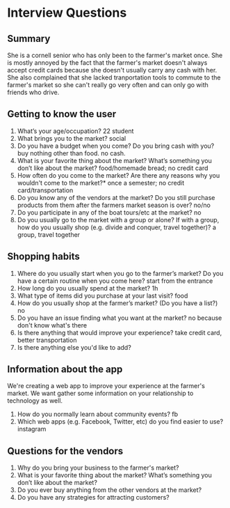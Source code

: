 # Interview Questions

## Summary

She is a cornell senior who has only been to the farmer's market once. She is mostly annoyed by the fact that the farmer's market doesn't always accept credit cards because she doesn't usually carry any cash with her. She also complained that she lacked tranportation tools to commute to the farmer's market so she can't really go very often and can only go with friends who drive.

## Getting to know the user

1. What’s your age/occupation?
22 student
2. What brings you to the market?
social
3. Do you have a budget when you come? Do you bring cash with you?
buy nothing other than food. no cash.
4. What is your favorite thing about the market? What’s something you don’t like about the market?
food/homemade bread; no credit card
5. How often do you come to the market? Are there any reasons why you wouldn't come to the market?*
once a semester; no credit card/transportation
6. Do you know any of the vendors at the market? Do you still purchase products from them after the farmers market season is over?
no/no
7. Do you participate in any of the boat tours/etc at the market?
no
8. Do you usually go to the market with a group or alone? If with a group, how do you usually shop (e.g. divide and conquer, travel together)?
a group, travel together

## Shopping habits 

1. Where do you usually start when you go to the farmer’s market? Do you have a certain routine when you come here?
start from the entrance  
2. How long do you usually spend at the market?
1h
3. What type of items did you purchase at your last visit?
food
4. How do you usually shop at the farmer’s market? (Do you have a list?)
no
5. Do you have an issue finding what you want at the market?
no because don't know what's there
6. Is there anything that would improve your experience?
take credit card, better transportation
7. Is there anything else you'd like to add? 

## Information about the app

We're creating a web app to improve your experience at the farmer's market. We want gather some information on your relationship to technology as well.

1. How do you normally learn about community events? 
fb
2. Which web apps (e.g. Facebook, Twitter, etc) do you find easier to use? 
instagram

## Questions for the vendors

1. Why do you bring your business to the farmer's market? 
2. What is your favorite thing about the market? What’s something you don’t like about the market?
3. Do you ever buy anything from the other vendors at the market? 
4. Do you have any strategies for attracting customers?